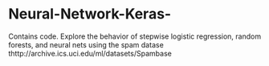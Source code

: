 # Neural-Network-Keras-
Contains code.
Explore the behavior of stepwise logistic regression, random forests, and neural nets using the spam datase thttp://archive.ics.uci.edu/ml/datasets/Spambase
